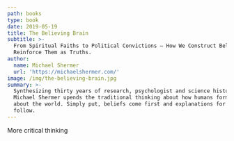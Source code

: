 ```yaml
---
path: books
type: book
date: 2019-05-19
title: The Believing Brain
subtitle: >-
  From Spiritual Faiths to Political Convictions – How We Construct Beliefs and
  Reinforce Them as Truths.
author:
  name: Michael Shermer
  url: 'https://michaelshermer.com/'
image: /img/the-believing-brain.jpg
summary: >-
  Synthesizing thirty years of research, psychologist and science historian,
  Michael Shermer upends the traditional thinking about how humans form beliefs
  about the world. Simply put, beliefs come first and explanations for beliefs
  follow.
---
```

More critical thinking
